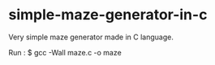 # simple-maze-generator-in-c
Very simple maze generator made in C language.

Run :
$ gcc -Wall maze.c -o maze
